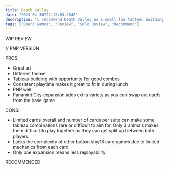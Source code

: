 ```yaml
---
title: Death Valley
date: "2023-04-30T22:12:03.284Z"
description: "I recommend Death Valley as a small fun tableau building game."
tags: ["Board Games", "Review", "Solo Review", "Recommend"]
---
```


WIP REVIEW

// PNP VERSION

PROS:

- Great art
- Different theme
- Tableau building with opportunity for good combos
- Consistent playtime makes it great to fit in during lunch
- PNP well
- Panamint City expansion adds extra variety as you can swap out cards from the base game

CONS:

- Limited cards overall and number of cards per suite can make some tableau combinations rare or difficult to aim for. Only 3 animals makes them difficult to play together as they can get split up between both players.
- Lacks the complexity of other button shy/18 card games due to limited mechanics from each card
- Only one expansion means less replayability

RECOMMENDED
